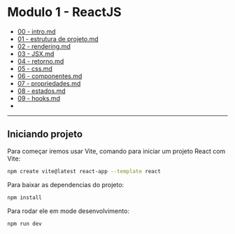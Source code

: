 # Modulo 1 - ReactJS

<!-- TOC -->
- [00 - intro.md](00%20-%20intro.md)
- [01 - estrutura de projeto.md](01%20-%20estrutura%20de%20projeto.md)
- [02 - rendering.md](02%20-%20rendering.md)
- [03 - JSX.md](03%20-%20JSX.md)
- [04 - retorno.md](04%20-%20retorno.md)
- [05 - css.md](05%20-%20css.md)
- [06 - componentes.md](06%20-%20componentes.md)
- [07 - propriedades.md](07%20-%20propriedades.md)
- [08 - estados.md](08%20-%20estados.md)
- [09 - hooks.md](09%20-%20hooks.md)
- <!-- TOC -->

---

## Iniciando projeto

Para começar iremos usar Vite, comando para iniciar um projeto React com Vite:

```bash
npm create vite@latest react-app --template react
```

Para baixar as dependencias do projeto:

```bash
npm install
```

Para rodar ele em mode desenvolvimento:

```bash
npm run dev
```

